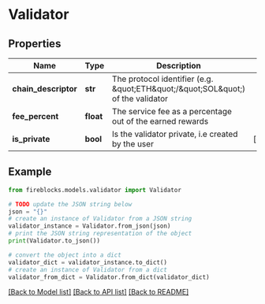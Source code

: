 # Validator


## Properties

Name | Type | Description | Notes
------------ | ------------- | ------------- | -------------
**chain_descriptor** | **str** | The protocol identifier (e.g. \&quot;ETH\&quot;/\&quot;SOL\&quot;) of the validator | 
**fee_percent** | **float** | The service fee as a percentage out of the earned rewards | 
**is_private** | **bool** | Is the validator private, i.e created by the user | [optional] 

## Example

```python
from fireblocks.models.validator import Validator

# TODO update the JSON string below
json = "{}"
# create an instance of Validator from a JSON string
validator_instance = Validator.from_json(json)
# print the JSON string representation of the object
print(Validator.to_json())

# convert the object into a dict
validator_dict = validator_instance.to_dict()
# create an instance of Validator from a dict
validator_from_dict = Validator.from_dict(validator_dict)
```
[[Back to Model list]](../README.md#documentation-for-models) [[Back to API list]](../README.md#documentation-for-api-endpoints) [[Back to README]](../README.md)



